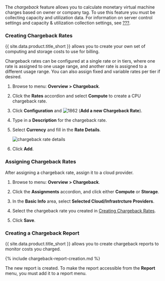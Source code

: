 The *chargeback* feature allows you to calculate monetary virtual machine charges based on owner or company tag. To use
this feature you must be collecting capacity and utilization data. For information on server control settings and
capacity & utilization collection settings, see [???](#cf-caputils).

### Creating Chargeback Rates

{{ site.data.product.title_short }} allows you to create your own set of computing and storage costs to use for billing.

Chargeback rates can be configured at a single rate or in tiers, where one rate is assigned to one usage range, and
another rate is assigned to a different usage range. You can also assign fixed and variable rates per tier if desired.

1.  Browse to menu: **Overview > Chargeback**.

2.  Click the **Rates** accordion and select **Compute** to create a CPU chargeback rate.

3.  Click **Configuration** and ![1862](../images/1862.png) (**Add a new Chargeback Rate**).

4.  Type in a **Description** for the chargeback rate.

5.  Select **Currency** and fill in the **Rate Details**.

    ![chargeback rate details](../images/chargeback-rate-details.png)

6.  Click **Add**.

### Assigning Chargeback Rates

After assigning a chargeback rate, assign it to a cloud provider.

1.  Browse to menu: **Overview > Chargeback**.

2.  Click the **Assignments** accordion, and click either **Compute** or **Storage**.

3.  In the **Basic Info** area, select **Selected Cloud/Infrastrcture Providers**.

4.  Select the chargeback rate you created in [Creating Chargeback Rates](#_to_create_chargeback_rates).

5.  Click **Save**.

### Creating a Chargeback Report

{{ site.data.product.title_short }} allows you to create chargeback reports to monitor costs you charged.

{% include chargeback-report-creation.md %}

The new report is created. To make the report accessible from the **Report** menu, you must add it to a report menu.

